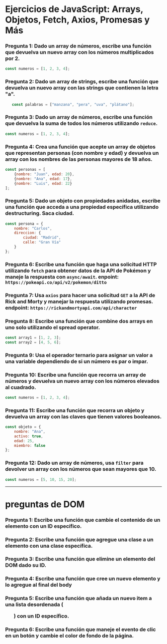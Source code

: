 # Ejercicios de JavaScript: Arrays, Objetos, Fetch, Axios, Promesas y Más

### Pregunta 1: Dado un array de números, escribe una función que devuelva un nuevo array con los números multiplicados por 2.
   ```javascript
   const numeros = [1, 2, 3, 4];
   ```
### Pregunta 2: Dado un array de strings, escribe una función que devuelva un nuevo array con las strings que contienen la letra "a".
```javascript
   const palabras = ["manzana", "pera", "uva", "plátano"];
```
### Pregunta 3: Dado un array de números, escribe una función que devuelva la suma de todos los números utilizando `reduce`.

```javascript
const numeros = [1, 2, 3, 4];
```
### Pregunta 4: Crea una función que acepte un array de objetos que representan personas (con nombre y edad) y devuelva un array con los nombres de las personas mayores de 18 años.

```javascript
const personas = [
    {nombre: "Juan", edad: 20}, 
    {nombre: "Ana", edad: 17}, 
    {nombre: "Luis", edad: 22}
];

```
### Pregunta 5: Dado un objeto con propiedades anidadas, escribe una función que acceda a una propiedad específica utilizando destructuring. Saca ciudad.

```javascript
const persona = {
    nombre: "Carlos",
    direccion: {
        ciudad: "Madrid",
        calle: "Gran Vía"
    }
};

```

### Pregunta 6: Escribe una función que haga una solicitud HTTP utilizando `fetch` para obtener datos de la API de Pokémon y maneje la respuesta con `async/await`. enpoint: `https://pokeapi.co/api/v2/pokemon/ditto`

### Pregunta 7: Usa `axios` para hacer una solicitud `GET` a la API de Rick and Morty y manejar la respuesta utilizando promesas. endpoint: `https://rickandmortyapi.com/api/character`

### Pregunta 8: Escribe una función que combine dos arrays en uno solo utilizando el spread operator.

```javascript
const array1 = [1, 2, 3];
const array2 = [4, 5, 6];
```

### Pregunta 9: Usa el operador ternario para asignar un valor a una variable dependiendo de si un número es par o impar.

### Pregunta 10: Escribe una función que recorra un array de números y devuelva un nuevo array con los números elevados al cuadrado.

```javascript
const numeros = [1, 2, 3, 4];
```
### Pregunta 11: Escribe una función que recorra un objeto y devuelva un array con las claves que tienen valores booleanos.

```javascript
const objeto = {
    nombre: "Ana",
    activo: true,
    edad: 25,
    miembro: false
};
```

### Pregunta 12: Dado un array de números, usa `filter` para devolver un array con los números que sean mayores que 10.

```javascript
const numeros = [5, 10, 15, 20];
```

______________________

# preguntas de DOM

### Pregunta 1: Escribe una función que cambie el contenido de un elemento con un ID específico.
### Pregunta 2: Escribe una función que agregue una clase a un elemento con una clase específica.
### Pregunta 3: Escribe una función que elimine un elemento del DOM dado su ID.
### Pregunta 4: Escribe una función que cree un nuevo elemento y lo agregue al final del body
### Pregunta 5: Escribe una función que añada un nuevo item a una lista desordenada (<ul>) con un ID específico.
### Pregunta 6: Escribe una función que maneje el evento de clic en un botón y cambie el color de fondo de la página.





